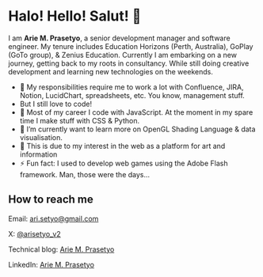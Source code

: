 # Halo! Hello! Salut! 👋

I am **Arie M. Prasetyo**, a senior development manager and software engineer. My tenure includes Education Horizons (Perth, Australia), GoPlay (GoTo group), & Zenius Education. Currently I am embarking on a new journey, getting back to my roots in consultancy. While still doing creative development and learning new technologies on the weekends.

- 🏢 My responsibilities require me to work a lot with Confluence, JIRA, Notion, LucidChart, spreadsheets, etc. You know, management stuff.
- But I still love to code!
- 🔭 Most of my career I code with JavaScript. At the moment in my spare time I make stuff with CSS & Python.
- 🌱 I’m currently want to learn more on OpenGL Shading Language & data visualisation.
- 🔬 This is due to my interest in the web as a platform for art and information
- ⚡ Fun fact: I used to develop web games using the Adobe Flash framework. Man, those were the days...

## How to reach me

Email: ari.setyo@gmail.com

X: [@arisetyo_v2](https://twitter.com/arisetyo_v2)

Technical blog: [Arie M. Prasetyo](https://arie-m-prasetyo.medium.com/)

LinkedIn: [Arie M. Prasetyo](https://www.linkedin.com/in/arie-m-prasetyo/)

<!--
**arisetyo/arisetyo** is a ✨ _special_ ✨ repository because its `README.md` (this file) appears on your GitHub profile.

Here are some ideas to get you started:

- 🔭 I’m currently working on ...
- 🌱 I’m currently learning ...
- 👯 I’m looking to collaborate on ...
- 🤔 I’m looking for help with ...
- 💬 Ask me about ...
- 📫 How to reach me: ...
- 😄 Pronouns: ...
- ⚡ Fun fact: ...
-->
